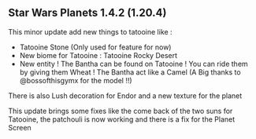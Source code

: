 ## Star Wars Planets 1.4.2 (1.20.4)

This minor update add new things to tatooine like :

- Tatooine Stone (Only used for feature for now)
- New biome for Tatooine : Tatooine Rocky Desert
- New entity ! The Bantha can be found on Tatooine ! You can ride them by giving them Wheat ! The Bantha act like a Camel  (A Big thanks to @bossofthisgymx for the model !!)

There is also Lush decoration for Endor and a new texture for the planet

This update brings some fixes like the come back of the two suns for Tatooine, the patchouli is now working and there is a fix for the Planet Screen